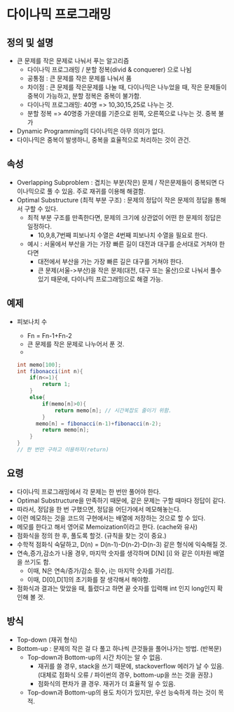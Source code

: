 # 다이나믹 프로그래밍

## 정의 및 설명

- 큰 문제를 작은 문제로 나눠서 푸는 알고리즘
  - 다이나믹 프로그래밍 / 분할 정복(divid & conquerer) 으로 나뉨
  - 공통점 : 큰 문제를 작은 문제를 나눠서 품
  - 차이점 : 큰 문제를 작은문제를 나눌 때, 다이나믹은 나누었을 때, 작은 문제들이 중복이 가능하고, 분할 정복은 중복이 불가함.
  - 다이나믹 프로그래밍: 40명 => 10,30,15,25로 나누는 것. 
  - 분할 정복 => 40명중 가운데를 기준으로 왼쪽, 오른쪽으로 나누는 것. 중복 불가
- Dynamic Programming의 다이나믹은 아무 의미가 없다.
- 다이나믹은 중복이 발생하니, 중복을 효율적으로 처리하는 것이 관건.

## 속성

- Overlapping Subproblem : 겹치는 부분(작은) 문제 / 작은문제들이 중복되면 다이나믹으로 풀 수 있음. 주로 재귀를 이용해 해결함.
- Optimal Substructure (최적 부분 구조) : 문제의 정답이 작은 문제의 정답을 통해서 구할 수 있다.
  - 최적 부분 구조를 만족한다면, 문제의 크기에 상관없이 어떤 한 문제의 정답은 일정하다.
    - 10,9,8,7번째 피보나치 수열은 4번째 피보나치 수열을 필요로 한다.
  - 예시 : 서울에서 부산을 가는 가장 빠른 길이 대전과 대구를 순서대로 거쳐야 한다면
    - 대전에서 부산을 가는 가장 빠른 길은 대구를 거쳐야 한다.
    - 큰 문제(서울->부산)을 작은 문제(대전, 대구 또는 울산)으로 나눠서 풀수 있기 때문에, 다이나믹 프로그래밍으로 해결 가능.

## 예제

- 피보나치 수

  - Fn = Fn-1+Fn-2
  - 큰 문제를 작은 문제로 나누어서 푼 것.
  - 

  ```java
  int memo[100];
  int fibonacci(int n){
      if(n<=1){
          return 1;
      }
      else{
          if(memo[n]>0){
              return memo[n]; // 시간복잡도 줄이기 위함.
          }
        memo[n] = fibonacci(n-1)+fibonacci(n-2);
          return memo[n];
      } 
  }
  // 한 번만 구하고 이용하자(return)
  ```

  

## 요령

- 다이나믹 프로그래밍에서 각 문제는 한 번만 풀어야 한다.
- Optimal Substructure을 만족하기 때문에, 같은 문제는 구할 때마다 정답이 같다.
- 따라서, 정답을 한 번 구했으면, 정답을 어딘가에서 메모해놓는다.
- 이런 메모하는 것을 코드의 구현에서는 배열에 저장하는 것으로 할 수 있다.
- 메모를 한다고 해서 영어로 Memoization이라고 한다. (cache와 유사)
- 점화식을 정의 한 후, 풀도록 할것. (규칙을 찾는 것이 중요.)
- 수학적 점화식 숙달하고, D(n) = D(n-1)-D(n-2)-D(n-3) 같은 형식에 익숙해질 것.
- 연속,증가,감소가 나올 경우, 마지막 숫자를 생각하며 D[N] [i] 와 같은 이차원 배열을 쓰기도 함.
  - 이때, N은 연속/증가/감소 횟수, i는 마지막 숫자를 가리킴.
  - 이때, D[0],D[1]의 초기화를 잘 생각해서 해야함.
- 점화식과 결과는 맞았을 때, 틀렸다고 하면 끝 숫자를 입력해 int 인지 long인지 확인해 볼 것.

## 방식

- Top-down (재귀 형식)
- Bottom-up : 문제의 작은 걸 다 풀고 하나씩 큰것들을 풀어나가는 방법. (반복문)
  - Top-down과 Bottom-up의 시간 차이는 알 수 없음.
    - 재귀를 쓸 경우, stack을 쓰기 때문에, stackoverflow 에러가 날 수 있음.(대체로 점화식 오류 / 파이썬의 경우, bottom-up을 쓰는 것을 권장.)
    - 점화식의 편차가 클 경우. 재귀가 더 효율적 일 수 있음.
  - Top-down과 Bottom-up의 용도 차이가 있지만, 우선 능숙하게 하는 것이 목적.